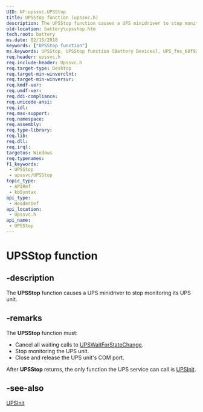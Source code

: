 ```yaml
---
UID: NF:upssvc.UPSStop
title: UPSStop function (upssvc.h)
description: The UPSStop function causes a UPS minidriver to stop monitoring its UPS unit.
old-location: battery\upsstop.htm
tech.root: battery
ms.date: 02/15/2018
keywords: ["UPSStop function"]
ms.keywords: UPSStop, UPSStop function [Battery Devices], UPS_fns_60f920b5-6225-4569-a60a-dfb1c6b2538c.xml, battery.upsstop, upssvc/UPSStop
req.header: upssvc.h
req.include-header: Upssvc.h
req.target-type: Desktop
req.target-min-winverclnt: 
req.target-min-winversvr: 
req.kmdf-ver: 
req.umdf-ver: 
req.ddi-compliance: 
req.unicode-ansi: 
req.idl: 
req.max-support: 
req.namespace: 
req.assembly: 
req.type-library: 
req.lib: 
req.dll: 
req.irql: 
targetos: Windows
req.typenames: 
f1_keywords:
 - UPSStop
 - upssvc/UPSStop
topic_type:
 - APIRef
 - kbSyntax
api_type:
 - HeaderDef
api_location:
 - Upssvc.h
api_name:
 - UPSStop
---
```


# UPSStop function


## -description

The <b>UPSStop</b> function causes a UPS minidriver to stop monitoring its UPS unit.

## -remarks

The <b>UPSStop</b> function must:

<ul>
<li>
Cancel all waiting calls to <a href="/windows-hardware/drivers/ddi/upssvc/nf-upssvc-upswaitforstatechange">UPSWaitForStateChange</a>.

</li>
<li>
Stop monitoring the UPS unit.

</li>
<li>
Close and release the UPS unit's COM port.

</li>
</ul>
After <b>UPSStop</b> returns, the only function the UPS service can call is <a href="/windows-hardware/drivers/ddi/upssvc/nf-upssvc-upsinit">UPSInit</a>.

## -see-also

<a href="/windows-hardware/drivers/ddi/upssvc/nf-upssvc-upsinit">UPSInit</a>
